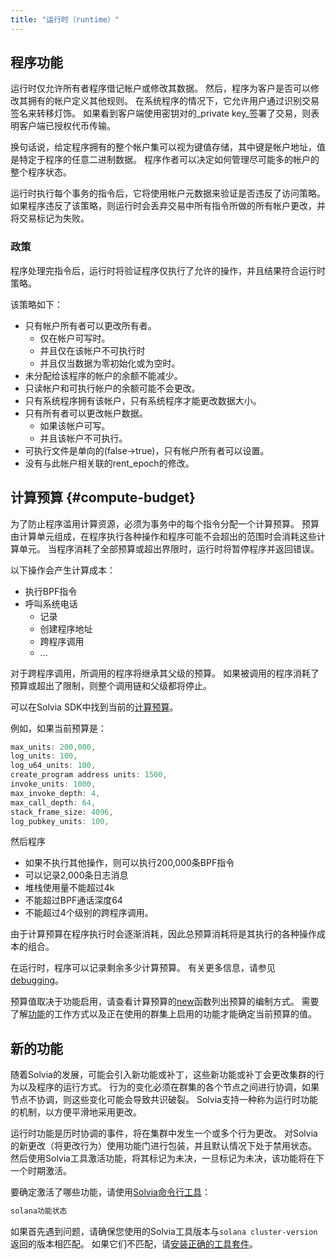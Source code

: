 ```yaml
---
title: "运行时（runtime）"
---
```


## 程序功能

运行时仅允许所有者程序借记帐户或修改其数据。 然后，程序为客户是否可以修改其拥有的帐户定义其他规则。 在系统程序的情况下，它允许用户通过识别交易签名来转移灯饰。 如果看到客户端使用密钥对的_private key_签署了交易，则表明客户端已授权代币传输。

换句话说，给定程序拥有的整个帐户集可以视为键值存储，其中键是帐户地址，值是特定于程序的任意二进制数据。 程序作者可以决定如何管理尽可能多的帐户的整个程序状态。

运行时执行每个事务的指令后，它将使用帐户元数据来验证是否违反了访问策略。 如果程序违反了该策略，则运行时会丢弃交易中所有指令所做的所有帐户更改，并将交易标记为失败。

### 政策

程序处理完指令后，运行时将验证程序仅执行了允许的操作，并且结果符合运行时策略。

该策略如下：
- 只有帐户所有者可以更改所有者。
  - 仅在帐户可写时。
  - 并且仅在该帐户不可执行时
  - 并且仅当数据为零初始化或为空时。
- 未分配给该程序的帐户的余额不能减少。
- 只读帐户和可执行帐户的余额可能不会更改。
- 只有系统程序拥有该帐户，只有系统程序才能更改数据大小。
- 只有所有者可以更改帐户数据。
  - 如果该帐户可写。
  - 并且该帐户不可执行。
- 可执行文件是单向的(false->true)，只有帐户所有者可以设置。
- 没有与此帐户相关联的rent_epoch的修改。

## 计算预算 {#compute-budget}

为了防止程序滥用计算资源，必须为事务中的每个指令分配一个计算预算。  预算由计算单元组成，在程序执行各种操作和程序可能不会超出的范围时会消耗这些计算单元。  当程序消耗了全部预算或超出界限时，运行时将暂停程序并返回错误。

以下操作会产生计算成本：
- 执行BPF指令
- 呼叫系统电话
  - 记录
  - 创建程序地址
  - 跨程序调用
  - ...

对于跨程序调用，所调用的程序将继承其父级的预算。  如果被调用的程序消耗了预算或超出了限制，则整个调用链和父级都将停止。

可以在Solvia SDK中找到当前的[计算预算](https://github.com/solana-labs/solana/blob/d3a3a7548c857f26ec2cb10e270da72d373020ec/sdk/src/process_instruction.rs#L65)。

例如，如果当前预算是：

```rust
max_units: 200,000,
log_units: 100,
log_u64_units: 100,
create_program address units: 1500,
invoke_units: 1000,
max_invoke_depth: 4,
max_call_depth: 64,
stack_frame_size: 4096,
log_pubkey_units: 100,
```

然后程序
- 如果不执行其他操作，则可以执行200,000条BPF指令
- 可以记录2,000条日志消息
- 堆栈使用量不能超过4k
- 不能超过BPF通话深度64
- 不能超过4个级别的跨程序调用。

由于计算预算在程序执行时会逐渐消耗，因此总预算消耗将是其执行的各种操作成本的组合。

在运行时，程序可以记录剩余多少计算预算。  有关更多信息，请参见[debugging](developing/on-chain-programs/debugging.md#monitoring-compute-budget-consumption)。

预算值取决于功能启用，请查看计算预算的[new](https://github.com/solana-labs/solana/blob/d3a3a7548c857f26ec2cb10e270da72d373020ec/sdk/src/process_instruction.rs#L97)函数列出预算的编制方式。  需要了解[功能](runtime.md#features)的工作方式以及正在使用的群集上启用的功能才能确定当前预算的值。

## 新的功能

随着Solvia的发展，可能会引入新功能或补丁，这些新功能或补丁会更改集群的行为以及程序的运行方式。  行为的变化必须在群集的各个节点之间进行协调，如果节点不协调，则这些变化可能会导致共识破裂。  Solvia支持一种称为运行时功能的机制，以方便平滑地采用更改。

运行时功能是历时协调的事件，将在集群中发生一个或多个行为更改。  对Solvia的新更改（将更改行为）使用功能门进行包装，并且默认情况下处于禁用状态。  然后使用Solvia工具激活功能，将其标记为未决，一旦标记为未决，该功能将在下一个时期激活。

要确定激活了哪些功能，请使用[Solvia命令行工具](cli/install-solvia-cli-tools.md)：

```bash
solana功能状态
```

如果首先遇到问题，请确保您使用的Solvia工具版本与`solana cluster-version`返回的版本相匹配。  如果它们不匹配，请[安装正确的工具套件](cli/install-solvia-cli-tools.md)。
